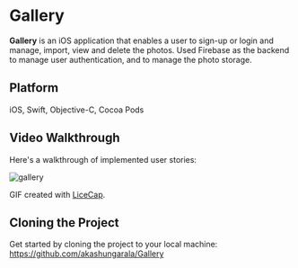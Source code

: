 # Gallery

**Gallery** is an iOS application that enables a user to sign-up or login and manage, import, view and delete the photos. Used Firebase as the backend to manage user authentication, and to manage the photo storage.

## Platform

iOS, Swift, Objective-C, Cocoa Pods

## Video Walkthrough 

Here's a walkthrough of implemented user stories:

![gallery](https://cloud.githubusercontent.com/assets/7720015/19251052/73780ff0-8f0b-11e6-8203-2a9606b578aa.gif)

GIF created with [LiceCap](http://www.cockos.com/licecap/).

## Cloning the Project

Get started by cloning the project to your local machine: https://github.com/akashungarala/Gallery
